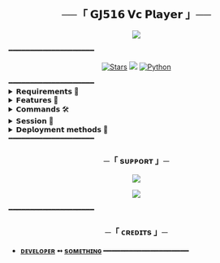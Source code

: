 
 <h2 align="center">   
    ──「 𝗚𝗝𝟱𝟭𝟲 𝗩𝗰 𝗣𝗹𝗮𝘆𝗲𝗿 」──  
   </h2>  
 <p align="center">   
<img src="https://te.legra.ph/file/cb2763a4fd9af49b26cb0.jpg">   
 </p> ━━━━━━━━━━━━━━━━━━━━ 
 <p align="center"> 
 <a href="https://github.com/MrProgrammer72/GJ516VCBOT/stargazers"><img src="https://img.shields.io/github/stars/MrProgrammer72/GJ516VCBOT?color=black&logo=github&logoColor=black&style=for-the-badge" alt="Stars" /></a> <a href="https://github.com/MrProgrammer72/GJ516VCBOT/network/members"> <img src="https://img.shields.io/github/forks/MrProgrammer72/GJ516VCBOT?color=black&logo=github&logoColor=black&style=for-the-badge" /></a> 
 <a href="https://www.python.org/"> <img src="https://img.shields.io/badge/Written%20in-Python-skyblue?style=for-the-badge&logo=python" alt="Python" /> </a> 
 </p> 
 ━━━━━━━━━━━━━━━━━━━━
 <details> 
 <summary> 𝗥𝗲𝗾𝘂𝗶𝗿𝗲𝗺𝗲𝗻𝘁𝘀 📝</summary> 

 - FFmpeg 
 - NodeJS [nodesource.com](https://nodesource.com/) 
 - Python 3.7 or higher 
 - [PyTgCalls](https://github.com/pytgcalls/pytgcalls) 
 </details> 
 <details> 
 <summary> 𝗙𝗲𝗮𝘁𝘂𝗿𝗲𝘀 🔮</summary> 

 - Yt-dL Fix 
 - Updated Plug-in 
 - Super Fast Bot 
 - No Lag Hang 
 - Fast Download Song From Server 
 - Program Updated 
 - Smooth Player 
 </details> 
 <details> 
 <summary> 𝗖𝗼𝗺𝗺𝗮𝗻𝗱𝘀 🛠</summary>
  
 - `/play <song name>` - play song you requested 
 - `/song <song name>` - download songs you want quickly 
 - `/ping` - Bot Online or Offine 

  #### Admins Only 👷‍♂️ 

- `/pause` - pause song play 
 - `/resume` - resume song play 
 - `/skip` - play next song 
 - `/end` - stop music play 
 </details> 

<details>
<summary>𝗦𝗲𝘀𝘀𝗶𝗼𝗻 🥀</summary>

- 🧪 Get `SESSION_NAME` variable: 
  - [``Pyrogram Session``](https://telegram.me/StringFatherBot)
 </details>
 
 <details>
<summary> 
𝗗𝗲𝗽𝗹𝗼𝘆𝗺𝗲𝗻𝘁 𝗺𝗲𝘁𝗵𝗼𝗱𝘀 🚀
</summary> 


 ## ᴅᴇᴘʟᴏʏ ᴛᴏ ʜᴇʀᴏᴋᴜ 🚀 

 <p align="center"><a href="https://heroku.com/deploy?template=https://github.com/Lollydarz/GJ516VCBOT"> <img src="https://img.shields.io/badge/Deploy%20To%20Heroku-orange?style=for-the-badge&logo=heroku" width="200" height="35.45"/></a></p> 

 The easiest way to host this bot, Deploy on Heroku, Change the app country to Europe (it will help to make the bot more stable). 

 ## ᴅᴇᴩʟᴏʏ ᴏɴ ᴏᴋᴛᴇᴛᴏ 

 <p align="center"><a href="https://cloud.okteto.com/deploy?repository=https://github.com/MrProgrammer72/GJ516VCBOT"><img src="https://img.shields.io/badge/Deploy%20To%20Okteto-informational?style=for-the-badge&logo=Okteto" width="200" height="35.45"/></a></p> 

 The second easiest way to host this bot, Deploy on Okteto Cloud 
 ## ᴅᴇᴘʟᴏʏ ᴏɴ ᴠᴘꜱ ꜱᴇʀᴠᴇʀ 📡
   ```sh 
 sudo apt update && apt upgrade -y 
 sudo apt install git curl python3-pip ffmpeg -y 
 pip3 install -U pip 
 Curl -sL https://deb.nodesource.com/setup_16.x | bash - 
 sudo apt-get install -y nodejs 
 npm i -g npm 
 git clone https://github.com/MrProgrammer72/GJ516VCBOT # Clone your repo. 
 cd GJ516VCBOT
 pip3 install -U -r requirements.txt 
 cp example.env .env #Use vim to edit ENVs 
 vim .env #Fill up your ENVs ( Steps press i to enter in insert mode then edit the file. Press Esc to exit the editing mode then type :wq! and press Enter key to save the file.) 
 python3 main.py # Run the bot 

 ``` 

 <a href="https://www.youtube.com/watch?v=dQw4w9WgXcQ"><img src="https://user-images.githubusercontent.com/73097560/115834477-dbab4500-a447-11eb-908a-139a6edaec5c.gif"></a> 

 </p> 

 </details>
━━━━━━━━━━━━━━━━━━━━ 

   <h3 align="center"> 
     ─「 sᴜᴩᴩᴏʀᴛ 」─ 
 </h3> 

  <p align="center"> 
 <a href="https://t.me/GJ516_DISCUSS_GROUP"><img src="https://img.shields.io/badge/-Support%20Group-blue.svg?style=for-the-badge&logo=Telegram"></a> 
 </p> 
 <p align="center"> 
 <a href="https://telegram.me/myworldGJ516"><img src="https://img.shields.io/badge/-Support%20Channel-blue.svg?style=for-the-badge&logo=Telegram"></a> 
 </p> 
━━━━━━━━━━━━━━━━━━━━
    <h3 align="center"> 
   ─「 ᴄʀᴇᴅɪᴛs 」─ 
 </h3> 

 - <b>[ᴅᴇᴠᴇʟᴏᴘᴇʀ](https://github.com/MrProgrammer72)  ➻  [sᴏᴍᴇᴛʜɪɴɢ](https://github.com/MrProgrammer72/GJ516VCBOT) </b> 
━━━━━━━━━━━━━━━━━━━━
